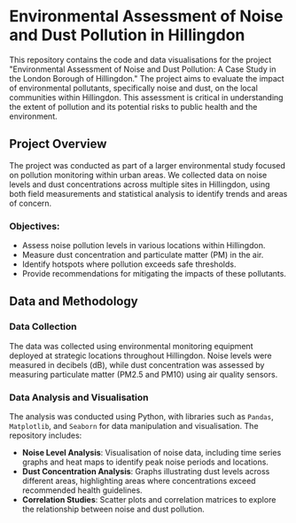 # Environmental Assessment of Noise and Dust Pollution in Hillingdon

This repository contains the code and data visualisations for the project "Environmental Assessment of Noise and Dust Pollution: A Case Study in the London Borough of Hillingdon." The project aims to evaluate the impact of environmental pollutants, specifically noise and dust, on the local communities within Hillingdon. This assessment is critical in understanding the extent of pollution and its potential risks to public health and the environment.

## Project Overview

The project was conducted as part of a larger environmental study focused on pollution monitoring within urban areas. We collected data on noise levels and dust concentrations across multiple sites in Hillingdon, using both field measurements and statistical analysis to identify trends and areas of concern.

### Objectives:
- Assess noise pollution levels in various locations within Hillingdon.
- Measure dust concentration and particulate matter (PM) in the air.
- Identify hotspots where pollution exceeds safe thresholds.
- Provide recommendations for mitigating the impacts of these pollutants.

## Data and Methodology

### Data Collection
The data was collected using environmental monitoring equipment deployed at strategic locations throughout Hillingdon. Noise levels were measured in decibels (dB), while dust concentration was assessed by measuring particulate matter (PM2.5 and PM10) using air quality sensors.

### Data Analysis and Visualisation
The analysis was conducted using Python, with libraries such as `Pandas`, `Matplotlib`, and `Seaborn` for data manipulation and visualisation. The repository includes:

- **Noise Level Analysis**: Visualisation of noise data, including time series graphs and heat maps to identify peak noise periods and locations.
- **Dust Concentration Analysis**: Graphs illustrating dust levels across different areas, highlighting areas where concentrations exceed recommended health guidelines.
- **Correlation Studies**: Scatter plots and correlation matrices to explore the relationship between noise and dust pollution.


